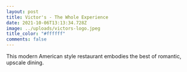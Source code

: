 ```yaml
---
layout: post
title: Victor's - The Whole Experience
date: 2021-10-06T13:13:34.728Z
image: ../uploads/victors-logo.jpeg
title_color: "#ffffff"
comments: false
---
```

This modern American style restaurant embodies the best of romantic, upscale dining.